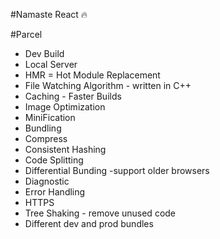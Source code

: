 #Namaste React 🔥

#Parcel
- Dev Build
- Local Server
- HMR = Hot Module Replacement
- File Watching Algorithm - written in C++
- Caching - Faster Builds
- Image Optimization
- MiniFication
- Bundling
- Compress
- Consistent Hashing
- Code Splitting
- Differential Bunding -support older browsers
- Diagnostic
- Error Handling
- HTTPS
- Tree Shaking - remove unused code
- Different dev and prod bundles